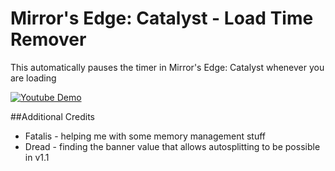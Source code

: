 # Mirror's Edge: Catalyst - Load Time Remover

This automatically pauses the timer in Mirror's Edge: Catalyst whenever you are loading

[![Youtube Demo](https://img.youtube.com/vi/TEryG6VuonI/0.jpg)](https://www.youtube.com/watch?v=TEryG6VuonI)

##Additional Credits

* Fatalis - helping me with some memory management stuff
* Dread - finding the banner value that allows autosplitting to be possible in v1.1
